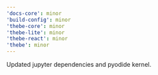 ```yaml
---
'docs-core': minor
'build-config': minor
'thebe-core': minor
'thebe-lite': minor
'thebe-react': minor
'thebe': minor
---
```


Updated jupyter dependencies and pyodide kernel.
